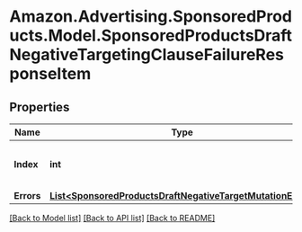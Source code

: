 # Amazon.Advertising.SponsoredProducts.Model.SponsoredProductsDraftNegativeTargetingClauseFailureResponseItem

## Properties

Name | Type | Description | Notes
------------ | ------------- | ------------- | -------------
**Index** | **int** | the index of the DraftNegativeTargetingClause in the array from the request body | 
**Errors** | [**List&lt;SponsoredProductsDraftNegativeTargetMutationError&gt;**](SponsoredProductsDraftNegativeTargetMutationError.md) | A list of validation errors | [optional] 

[[Back to Model list]](../README.md#documentation-for-models) [[Back to API list]](../README.md#documentation-for-api-endpoints) [[Back to README]](../README.md)

